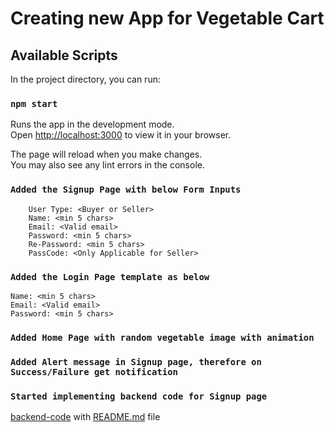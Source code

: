 # Creating new App for Vegetable Cart

## Available Scripts

In the project directory, you can run:

### `npm start`

Runs the app in the development mode.\
Open [http://localhost:3000](http://localhost:3000) to view it in your browser.

The page will reload when you make changes.\
You may also see any lint errors in the console.

### `Added the Signup Page with below Form Inputs`

```
    User Type: <Buyer or Seller>
    Name: <min 5 chars>
    Email: <Valid email>
    Password: <min 5 chars>
    Re-Password: <min 5 chars>
    PassCode: <Only Applicable for Seller>
```

### `Added the Login Page template as below`

```
Name: <min 5 chars>
Email: <Valid email>
Password: <min 5 chars>
```

### `Added Home Page with random vegetable image with animation`

### `Added Alert message in Signup page, therefore on Success/Failure get notification`

### `Started implementing backend code for Signup page`

[backend-code](https://github.com/prashantpateldixoninfo/MyLearning/tree/main/ReactJS_Project/MERN_VegCart_Project/veg-cart/backend) with [README.md](https://github.com/prashantpateldixoninfo/MyLearning/blob/main/ReactJS_Project/MERN_VegCart_Project/veg-cart/backend/README.md) file
